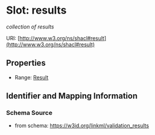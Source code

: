 # Slot: results
_collection of results_


URI: [http://www.w3.org/ns/shacl#result](http://www.w3.org/ns/shacl#result)



<!-- no inheritance hierarchy -->


## Properties

 * Range: [Result](Result.md)



## Identifier and Mapping Information







### Schema Source


* from schema: https://w3id.org/linkml/validation_results




